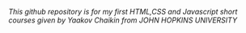 *This github repository is for my first HTML,CSS and Javascript short courses given by Yaakov Chaikin from JOHN HOPKINS UNIVERSITY*
